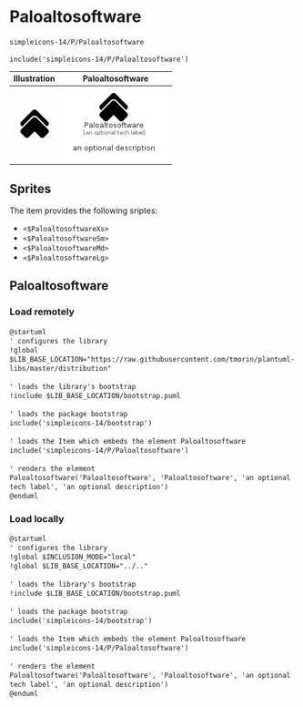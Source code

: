 # Paloaltosoftware


```text
simpleicons-14/P/Paloaltosoftware
```

```text
include('simpleicons-14/P/Paloaltosoftware')
```



| Illustration | Paloaltosoftware |
| :---: | :---: |
| ![illustration for Illustration](../../simpleicons-14/P/Paloaltosoftware.png) | ![illustration for Paloaltosoftware](../../simpleicons-14/P/Paloaltosoftware.Local.png) |



## Sprites
The item provides the following sriptes:

- `<$PaloaltosoftwareXs>`
- `<$PaloaltosoftwareSm>`
- `<$PaloaltosoftwareMd>`
- `<$PaloaltosoftwareLg>`





## Paloaltosoftware

### Load remotely
```plantuml
@startuml
' configures the library
!global $LIB_BASE_LOCATION="https://raw.githubusercontent.com/tmorin/plantuml-libs/master/distribution"

' loads the library's bootstrap
!include $LIB_BASE_LOCATION/bootstrap.puml

' loads the package bootstrap
include('simpleicons-14/bootstrap')

' loads the Item which embeds the element Paloaltosoftware
include('simpleicons-14/P/Paloaltosoftware')

' renders the element
Paloaltosoftware('Paloaltosoftware', 'Paloaltosoftware', 'an optional tech label', 'an optional description')
@enduml
```

### Load locally
```plantuml
@startuml
' configures the library
!global $INCLUSION_MODE="local"
!global $LIB_BASE_LOCATION="../.."

' loads the library's bootstrap
!include $LIB_BASE_LOCATION/bootstrap.puml

' loads the package bootstrap
include('simpleicons-14/bootstrap')

' loads the Item which embeds the element Paloaltosoftware
include('simpleicons-14/P/Paloaltosoftware')

' renders the element
Paloaltosoftware('Paloaltosoftware', 'Paloaltosoftware', 'an optional tech label', 'an optional description')
@enduml
```

